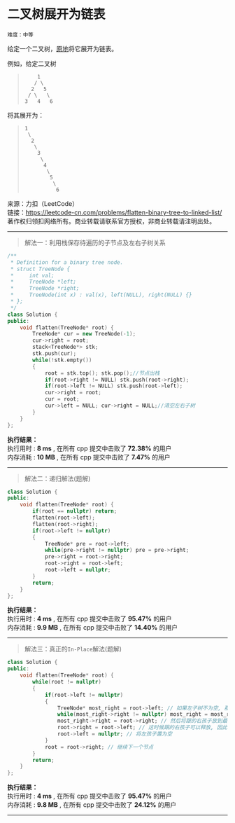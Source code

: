 # 二叉树展开为链表 #  
`难度：中等` 

给定一个二叉树，[原地](https://baike.baidu.com/item/%E5%8E%9F%E5%9C%B0%E7%AE%97%E6%B3%95/8010757)将它展开为链表。

例如，给定二叉树  
>```  
>     1
>    / \
>   2   5
>  / \   \
> 3   4   6
>```   
将其展开为：  
>```  
> 1
>  \
>   2
>    \
>     3
>      \
>       4
>        \
>         5
>          \
>           6
>```   

来源：力扣（LeetCode）  
链接：https://leetcode-cn.com/problems/flatten-binary-tree-to-linked-list/  
著作权归领扣网络所有。商业转载请联系官方授权，非商业转载请注明出处。  

---  
>解法一：利用栈保存待遍历的子节点及左右子树关系  

```C++  
/**
 * Definition for a binary tree node.
 * struct TreeNode {
 *     int val;
 *     TreeNode *left;
 *     TreeNode *right;
 *     TreeNode(int x) : val(x), left(NULL), right(NULL) {}
 * };
 */
class Solution {
public:
    void flatten(TreeNode* root) {
        TreeNode* cur = new TreeNode(-1);
        cur->right = root;
        stack<TreeNode*> stk;
        stk.push(cur);
        while(!stk.empty())
        {
            root = stk.top(); stk.pop();//节点出栈
            if(root->right != NULL) stk.push(root->right);
            if(root->left != NULL) stk.push(root->left);
            cur->right = root;
            cur = root;
            cur->left = NULL; cur->right = NULL;//清空左右子树
        }
    }
};
```  

**执行结果：**  
执行用时 : **8 ms** , 在所有 cpp 提交中击败了 **72.38%** 的用户  
内存消耗 : **10 MB** , 在所有 cpp 提交中击败了 **7.47%** 的用户  

---  
>解法二：递归解法(题解)  

```C++  
class Solution {
public:
    void flatten(TreeNode* root) {
        if(root == nullptr) return;
        flatten(root->left);
        flatten(root->right);
        if(root->left != nullptr)
        {
            TreeNode* pre = root->left;
            while(pre->right != nullptr) pre = pre->right;
            pre->right = root->right;
            root->right = root->left;
            root->left = nullptr;
        }
        return;
    }
};
```  

**执行结果：**  
执行用时 : **4 ms** , 在所有 cpp 提交中击败了 **95.47%** 的用户  
内存消耗 : **9.9 MB** , 在所有 cpp 提交中击败了 **14.40%** 的用户  

---  
>解法三：真正的`In-Place`解法(题解)  

```C++  
class Solution {
public:
    void flatten(TreeNode* root) {
        while(root != nullptr)
        {
            if(root->left != nullptr)
            {
                TreeNode* most_right = root->left; // 如果左子树不为空, 那么就先找到左子树的最右节点
                while(most_right->right != nullptr) most_right = most_right->right; // 找左子树的最右节点
                most_right->right = root->right; // 然后将跟的右孩子放到最右节点的右子树上
                root->right = root->left; // 这时候跟的右孩子可以释放, 因此我令左孩子放到右孩子上
                root->left = nullptr; // 将左孩子置为空
            }
            root = root->right; // 继续下一个节点
        }
        return;
    }
};
```  

**执行结果：**  
执行用时 : **4 ms** , 在所有 cpp 提交中击败了 **95.47%** 的用户  
内存消耗 : **9.8 MB** , 在所有 cpp 提交中击败了 **24.12%** 的用户  

---  